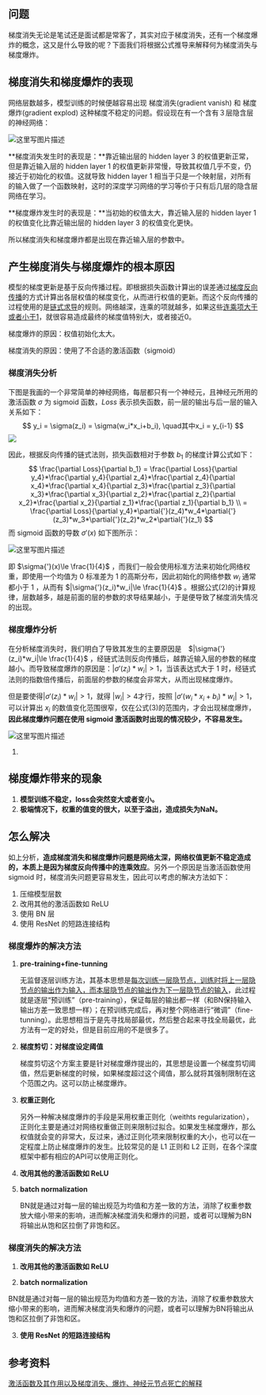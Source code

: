 ## 问题

梯度消失无论是笔试还是面试都是常客了，其实对应于梯度消失，还有一个梯度爆炸的概念，这又是什么导致的呢？下面我们将根据公式推导来解释何为梯度消失与梯度爆炸。

## 梯度消失和梯度爆炸的表现

网络层数越多，模型训练的时候便越容易出现 梯度消失(gradient vanish) 和 梯度爆炸(gradient explod) 这种梯度不稳定的问题。假设现在有一个含有３层隐含层的神经网络：

![这里写图片描述](https://gitee.com/xn1997/picgo/raw/master/SArqy1bp56euwIV.png)

**梯度消失发生时的表现是：**靠近输出层的 hidden layer 3 的权值更新正常，但是靠近输入层的 hidden layer 1 的权值更新非常慢，导致其权值几乎不变，仍接近于初始化的权值。这就导致 hidden layer 1 相当于只是一个映射层，对所有的输入做了一个函数映射，这时的深度学习网络的学习等价于只有后几层的隐含层网络在学习。

**梯度爆炸发生时的表现是：**当初始的权值太大，靠近输入层的 hidden layer 1 的权值变化比靠近输出层的 hidden layer 3 的权值变化更快。

所以梯度消失和梯度爆炸都是出现在靠近输入层的参数中。

## 产生梯度消失与梯度爆炸的根本原因

模型的梯度更新是基于反向传播过程。即根据损失函数计算出的误差通过<u>梯度反向传播</u>的方式计算出各层权值的梯度变化，从而进行权值的更新。而这个反向传播的过程使用的是<u>链式求导</u>的规则。网络越深，连乘的项就越多，如果这些<u>连乘项大于或者小于1</u>，就很容易造成最终的梯度值特别大，或者接近0。

梯度爆炸的原因：权值初始化太大。

梯度消失的原因：使用了不合适的激活函数（sigmoid）

### 梯度消失分析

下图是我画的一个非常简单的神经网络，每层都只有一个神经元，且神经元所用的激活函数 $\sigma$ 为 sigmoid 函数，$Loss$ 表示损失函数，前一层的输出与后一层的输入关系如下：
$$
y_i = \sigma(z_i) = \sigma(w_i*x_i+b_i), \quad其中x_i = y_{i-1}
$$
![](https://gitee.com/xn1997/picgo/raw/master/aplXMCsvPw4rh2Q.jpg)

因此，根据反向传播的链式法则，损失函数相对于参数 $b_1$ 的梯度计算公式如下：
$$
\frac{\partial Loss}{\partial b_1} = \frac{\partial Loss}{\partial y_4}*\frac{\partial y_4}{\partial z_4}*\frac{\partial z_4}{\partial x_4}*\frac{\partial x_4}{\partial z_3}*\frac{\partial z_3}{\partial x_3}*\frac{\partial x_3}{\partial z_2}*\frac{\partial z_2}{\partial x_2}*\frac{\partial x_2}{\partial z_1}*\frac{\partial z_1}{\partial b_1} \\
= \frac{\partial Loss}{\partial y_4}*\partial{'}(z_4)*w_4*\partial{'}(z_3)*w_3*\partial{'}(z_2)*w_2*\partial{'}(z_1)
$$
而 sigmoid 函数的导数 $\sigma{'}(x)$ 如下图所示：

![这里写图片描述](https://gitee.com/xn1997/picgo/raw/master/eca5HdVqL9EBmuU.png)

即 $\sigma{'}(x)\le \frac{1}{4}$ ，而我们一般会使用标准方法来初始化网络权重，即使用一个均值为 0 标准差为 1 的高斯分布，因此初始化的网络参数 $w_i$ 通常都小于 1 ，从而有 $|\sigma{'}(z_i)*w_i|\le \frac{1}{4}$ 。根据公式(2)的计算规律，层数越多，越是前面的层的参数的求导结果越小，于是便导致了梯度消失情况的出现。

### 梯度爆炸分析

在分析梯度消失时，我们明白了导致其发生的主要原因是　$|\sigma{'}(z_i)*w_i|\le \frac{1}{4}$ ，经链式法则反向传播后，越靠近输入层的参数的梯度越小。而导致梯度爆炸的原因是：$|\sigma{'}(z_i)*w_i|>1$，当该表达式大于 1 时，经链式法则的指数倍传播后，前面层的参数的梯度会非常大，从而出现梯度爆炸。

但是要使得$|\sigma{'}(z_i)*w_i|>1$，就得 $|w_i| > 4$才行，按照 $|\sigma{'}(w_i*x_i+b_i)*w_i|>1$，可以计算出 $x_i$ 的数值变化范围很窄，仅在公式(3)的范围内，才会出现梯度爆炸，**因此梯度爆炸问题在使用 sigmoid 激活函数时出现的情况较少，不容易发生。**

![这里写图片描述](https://gitee.com/xn1997/picgo/raw/master/dIgKDuw976leTF4.png)

1. 

## 梯度爆炸带来的现象

1. **模型训练不稳定，loss会突然变大或者变小。**
2. **极端情况下，权重的值变的很大，以至于溢出，造成损失为NaN。**

## 怎么解决

如上分析，**造成梯度消失和梯度爆炸问题是网络太深，网络权值更新不稳定造成的，本质上是因为梯度反向传播中的连乘效应**。另外一个原因是当激活函数使用 sigmoid 时，梯度消失问题更容易发生，因此可以考虑的解决方法如下：

1. 压缩模型层数
2. 改用其他的激活函数如 ReLU
3. 使用 BN 层
4. 使用 ResNet 的短路连接结构

### 梯度爆炸的解决方法

1. **pre-training+fine-tunning**

   无监督逐层训练方法，其基本思想是<u>每次训练一层隐节点，训练时将上一层隐节点的输出作为输入，而本层隐节点的输出作为下一层隐节点的输入</u>，此过程就是逐层“预训练”（pre-training），保证每层的输出都一样（和BN保持输入输出方差一致思想一样）；在预训练完成后，再对整个网络进行“微调”（fine-tunning）。此思想相当于是先寻找局部最优，然后整合起来寻找全局最优，此方法有一定的好处，但是目前应用的不是很多了。

2. **梯度剪切：对梯度设定阈值**

   梯度剪切这个方案主要是针对梯度爆炸提出的，其思想是设置一个梯度剪切阈值，然后更新梯度的时候，如果梯度超过这个阈值，那么就将其强制限制在这个范围之内。这可以防止梯度爆炸。

3. **权重正则化**

   另外一种解决梯度爆炸的手段是采用权重正则化（weithts regularization），正则化主要是通过对网络权重做正则来限制过拟合。如果发生梯度爆炸，那么权值就会变的非常大，反过来，通过正则化项来限制权重的大小，也可以在一定程度上防止梯度爆炸的发生。比较常见的是 L1 正则和 L2 正则，在各个深度框架中都有相应的API可以使用正则化。

4. **改用其他的激活函数如 ReLU**

5. **batch normalization**

   BN就是通过对每一层的输出规范为均值和方差一致的方法，消除了权重参数放大缩小带来的影响，进而解决梯度消失和爆炸的问题，或者可以理解为BN将输出从饱和区拉倒了非饱和区。

### 梯度消失的解决方法

1. **改用其他的激活函数如 ReLU**

2.  **batch normalization**

   BN就是通过对每一层的输出规范为均值和方差一致的方法，消除了权重参数放大缩小带来的影响，进而解决梯度消失和爆炸的问题，或者可以理解为BN将输出从饱和区拉倒了非饱和区。

3. **使用 ResNet 的短路连接结构**

## 参考资料

[激活函数及其作用以及梯度消失、爆炸、神经元节点死亡的解释](https://blog.csdn.net/qq_17130909/article/details/80582226)
